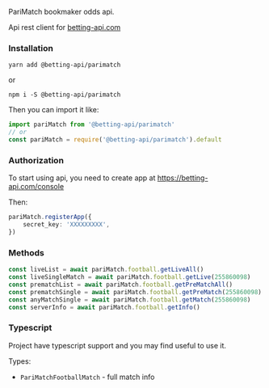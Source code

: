 PariMatch bookmaker odds api. 

Api rest client for [betting-api.com](https://betting-api.com)



### Installation

`yarn add @betting-api/parimatch`

or

`npm i -S @betting-api/parimatch`


Then you can import it like:

```typescript
import pariMatch from '@betting-api/parimatch'
// or
const pariMatch = require('@betting-api/parimatch').default
```


### Authorization

To start using api, you need to create app at 
https://betting-api.com/console

Then:

```typescript
pariMatch.registerApp({
    secret_key: 'XXXXXXXXX',
})
```


### Methods

```typescript
const liveList = await pariMatch.football.getLiveAll()
const liveSingleMatch = await pariMatch.football.getLive(255860098)
const prematchList = await pariMatch.football.getPreMatchAll()
const prematchSingle = await pariMatch.football.getPreMatch(255860098)
const anyMatchSingle = await pariMatch.football.getMatch(255860098)
const serverInfo = await pariMatch.football.getInfo()
```



### Typescript

Project have typescript support and you may find useful to use it.

Types:
- `PariMatchFootballMatch` - full match info
